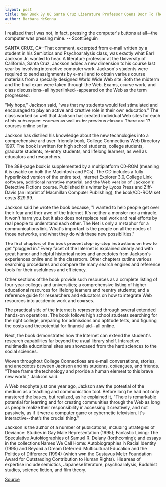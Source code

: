 ```yaml
---
layout: post
title: New Book By UC Santa Cruz Literature Professor Opens Door To The World Wide Web For Students And Educators
author: Barbara McKenna
---
```


I realized that I was not, in fact, pressing the computer's buttons at all--the  computer was pressing mine. \-- Scott Seguin

SANTA CRUZ, CA--That comment, excerpted from e-mail written by a  student in his Semiotics and Psychoanalysis class, was exactly what Earl  Jackson Jr. wanted to hear. A literature professor at the University of  California, Santa Cruz, Jackson added a new dimension to his course last  year by involving interactive computer work. Jackson's students were  required to send assignments by e-mail and to obtain various course  materials from a specially designed World Wide Web site. Both the midterm  and the final exam were taken through the Web. Exams, course work, and  class discussions--all hyperlinked--appeared on the Web as the term  progressed.

"My hope," Jackson said, "was that my students would feel stimulated  and encouraged to play an active and creative role in their own education."  The class worked so well that Jackson has created individual Web sites for  each of his subsequent courses as well as for previous classes. There are 13  courses online so far.

Jackson has distilled his knowledge about the new technologies into a  comprehensive and user-friendly book, College Connections Web Directory  1997\. The book is written for high school students, college students,  graduate students, re-entry students, and lifelong learners, as well as  educators and researchers.

The 388-page book is supplemented by a multiplatform CD-ROM  (meaning it is usable on both the Macintosh and PCs). The CD includes a fully  hyperlinked version of the entire text, Internet Explorer 3.0, College Link  software, additional narrative material, and the Web version of Jackson's  Detective Fictions course. Published this winter by Lycos Press and Ziff- Davis (an imprint of Macmillan Computer Publishing), the book/CD-ROM set  costs $29.99.

Jackson said he wrote the book because, "I wanted to help people get  over their fear and their awe of the Internet. It's neither a monster nor a  miracle. It won't harm you, but it also does not replace real work and real  efforts by real people to understand each other. The Net is only a metaphor  for a communications link. What's important is the people on all the nodes of  those networks, and what they do with these new possibilities."

The first chapters of the book present step-by-step instructions on  how to get "plugged in." Every facet of the Internet is explained clearly and  with great humor and helpful historical notes and anecdotes from Jackson's  experiences online and in the classroom. Other chapters outline various  searching procedures and compare the many search engines and reference  tools for their usefulness and efficiency.

Other sections of the book provide such resources as a complete  listing of four-year colleges and universities; a comprehensive listing of  higher educational resources for lifelong learners and reentry students; and  a reference guide for researchers and educators on how to integrate Web  resources into academic work and courses.

The practical side of the Internet is represented through several  extended hands-on operations. The book follows high school students  searching for the right college, preparing for admissions and aptitude tests,  and figuring the costs and the potential for financial aid--all online.

Next, the book demonstrates how the Internet can extend the student's  research capabilities far beyond the usual library shelf. Interactive  multimedia educational sites are showcased from the hard sciences to the  social sciences.

Woven throughout College Connections are e-mail conversations,  stories, and anecdotes between Jackson and his students, colleagues, and  friends. "These frame the technology and provide a human element to this  brave new world," Jackson said.

A Web neophyte just one year ago, Jackson saw the potential of the  medium as a teaching and communication tool. Before long he had not only  mastered the basics, but realized, as he explained it, "There is remarkable  potential for learning and for creating communities through the Web as long  as people realize their responsibility in accessing it creatively, and not  passively, as if it were a computer game or cybernetic television. It's  interactive--that's the crucial thing."

Jackson is the author of a number of publications, including Strategies  of Deviance: Studies in Gay Male Representation (1995); Fantastic Living:  The Speculative Autobiographies of Samuel R. Delany (forthcoming); and  essays in the collections Names We Call Home: Autobiographies in Racial  Identity (1995) and Beyond a Dream Deferred: Multicultural Education and  the Politics of Difference (1994) (which won the Gustavus Meier Foundation  Award for Outstanding Contribution to Human Rights). His areas of expertise  include semiotics, Japanese literature, psychoanalysis, Buddhist studies,  science fiction, and film theory.

[Source](http://www1.ucsc.edu/news_events/press_releases/archive/96-97/03-97/031797-Book_by_UCSC_litera.html "Permalink to 031797-Book_by_UCSC_litera")
